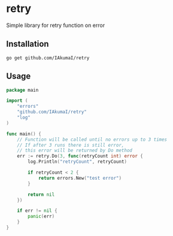 # retry

Simple library for retry function on error

## Installation

`go get github.com/IAkumaI/retry`

## Usage

```go
package main

import (
	"errors"
	"github.com/IAkumaI/retry"
	"log"
)

func main() {
	// Function will be called until no errors up to 3 times
	// If after 3 runs there is still error,
	// this error will be returned by Do method
	err := retry.Do(3, func(retryCount int) error {
		log.Println("retryCount", retryCount)

		if retryCount < 2 {
			return errors.New("test error")
		}

		return nil
	})

	if err != nil {
		panic(err)
	}
}
```